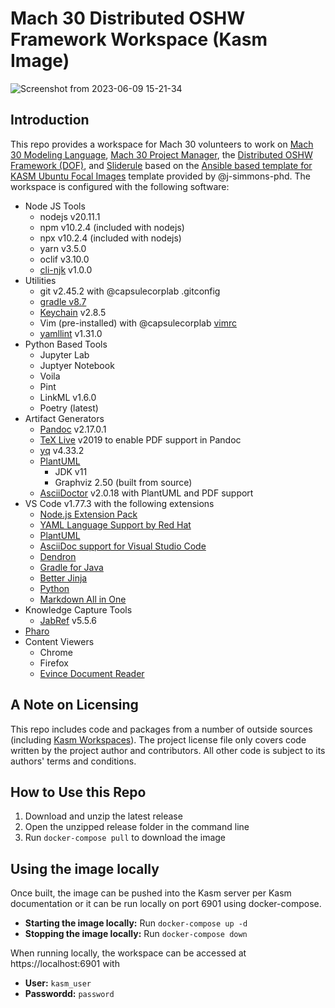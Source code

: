 # Mach 30 Distributed OSHW Framework Workspace (Kasm Image)

![Screenshot from 2023-06-09 15-21-34](https://github.com/Mach30/kasm-dof-workspace/assets/14095576/f1dce491-614c-4c30-ae0d-756c33f1f31a)

## Introduction

This repo provides a workspace for Mach 30 volunteers to work on [Mach 30 Modeling Language](https://github.com/Mach30/m30ml), [Mach 30 Project Manager](https://github.com/Mach30/m30mlTools), the [Distributed OSHW Framework (DOF)](https://github.com/Mach30/dof), and [Sliderule](https://github.com/Mach30/sliderule) based on the [Ansible based template for KASM Ubuntu Focal Images](https://github.com/j-simmons-phd/kasm-core-focal-template) template provided by @j-simmons-phd.  The workspace is configured with the following software:

- Node JS Tools
    - nodejs v20.11.1
    - npm v10.2.4 (included with nodejs)
    - npx v10.2.4 (included with nodejs)
    - yarn v3.5.0
    - oclif v3.10.0
    - [cli-njk](https://github.com/elcharitas/cli-njk) v1.0.0
- Utilities
    - git v2.45.2 with @capsulecorplab .gitconfig
    - [gradle v8.7](https://docs.gradle.org/8.7/release-notes.html)
    - [Keychain](https://www.funtoo.org/Keychain) v2.8.5
    - Vim (pre-installed) with @capsulecorplab [vimrc](https://gist.github.com/capsulecorplab/495058e7a57ed8adaed3c40c80d09739#file-vimrc)
    - [yamllint](https://github.com/adrienverge/yamllint) v1.31.0
- Python Based Tools
    - Jupyter Lab
    - Juptyer Notebook
    - Voila
    - Pint
    - LinkML v1.6.0
    - Poetry (latest)
- Artifact Generators
    - [Pandoc](https://pandoc.org/) v2.17.0.1
    - [TeX Live](https://www.tug.org/texlive/) v2019 to enable PDF support in Pandoc
    - [yq](https://mikefarah.gitbook.io/yq/) v4.33.2
    - [PlantUML](https://plantuml.com/)
        - JDK v11
        - Graphviz 2.50 (built from source)
    - [AsciiDoctor](https://asciidoctor.org/) v2.0.18 with PlantUML and PDF support
- VS Code v1.77.3 with the following extensions
    - [Node.js Extension Pack](https://marketplace.visualstudio.com/items?itemName=waderyan.nodejs-extension-pack)
    - [YAML Language Support by Red Hat](https://marketplace.visualstudio.com/items?itemName=redhat.vscode-yaml)
    - [PlantUML](https://marketplace.visualstudio.com/items?itemName=jebbs.plantuml)
    - [AsciiDoc support for Visual Studio Code](https://marketplace.visualstudio.com/items?itemName=asciidoctor.asciidoctor-vscode)
    - [Dendron](https://marketplace.visualstudio.com/items?itemName=dendron.dendron)
    - [Gradle for Java](https://marketplace.visualstudio.com/items?itemName=vscjava.vscode-gradle)
    - [Better Jinja](https://marketplace.visualstudio.com/items?itemName=samuelcolvin.jinjahtml)
    - [Python](https://marketplace.visualstudio.com/items?itemName=ms-python.python)
    - [Markdown All in One](https://marketplace.visualstudio.com/items?itemName=yzhang.markdown-all-in-one)
- Knowledge Capture Tools
  - [JabRef](https://www.jabref.org/) v5.5.6
- [Pharo](https://pharo.org/)
- Content Viewers
    - Chrome
    - Firefox
    - [Evince Document Reader](https://wiki.gnome.org/Apps/Evince)

## A Note on Licensing

This repo includes code and packages from a number of outside sources (including [Kasm Workspaces](https://www.kasmweb.com/)).  The project license file only covers code written by the project author and contributors.  All other code is subject to its authors' terms and conditions.

## How to Use this Repo

1. Download and unzip the latest release
1. Open the unzipped release folder in the command line 
1. Run `docker-compose pull` to download the image

## Using the image locally

Once built, the image can be pushed into the Kasm server per Kasm documentation or it can be run locally on port 6901 using docker-compose.

- **Starting the image locally:** Run `docker-compose up -d`
- **Stopping the image locally:** Run `docker-compose down`

When running locally, the workspace can be accessed at https://localhost:6901 with
- **User:** `kasm_user`
- **Passwordd:** `password`
